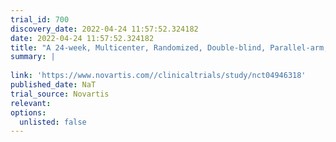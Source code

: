 ```yaml
---
trial_id: 700
discovery_date: 2022-04-24 11:57:52.324182
date: 2022-04-24 11:57:52.324182
title: "A 24-week, Multicenter, Randomized, Double-blind, Parallel-arm, Placebo-controlled Extension Study to Assess the Safety of CSJ117, When Added to Existing Standard of Care Asthma Therapy in Patients ≥18 Years of Age"
summary: |
  
link: 'https://www.novartis.com//clinicaltrials/study/nct04946318'
published_date: NaT
trial_source: Novartis
relevant: 
options:
  unlisted: false
---
```

